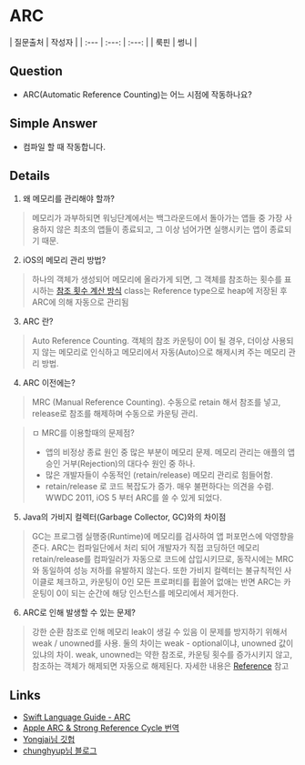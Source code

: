 # ARC
| 질문출처 | 작성자 |
| :--- | :---: | :---: |
| 룩핀 | 썽니 |

## Question
- ARC(Automatic Reference Counting)는 어느 시점에 작동하나요?

## Simple Answer
- 컴파일 할 때 작동합니다.

## Details
1. 왜 메모리를 관리해야 할까? 
> 메모리가 과부하되면 워닝단계에서는 백그라운드에서 돌아가는 앱들 중 가장 사용하지 않은 최초의 앱들이 종료되고, 그 이상 넘어가면 실행시키는 앱이 종료되기 때문.

2. iOS의 메모리 관리 방법?
> 하나의 객체가 생성되어 메모리에 올라가게 되면, 그 객체를 참조하는 횟수를 표시하는 [참조 횟수 계산 방식](https://ko.wikipedia.org/wiki/%EC%B0%B8%EC%A1%B0_%ED%9A%9F%EC%88%98_%EA%B3%84%EC%82%B0_%EB%B0%A9%EC%8B%9D)
> class는 Reference type으로 heap에 저장된 후 ARC에 의해 자동으로 관리됨

3. ARC 란?
> Auto Reference Counting. 객체의 참조 카운팅이 0이 될 경우, 더이상 사용되지 않는 메모리로 인식하고 메모리에서 자동(Auto)으로 해제시켜 주는 메모리 관리 방법.

4. ARC 이전에는?
> MRC (Manual Reference Counting). 수동으로 retain 해서 참조를 넣고, release로 참조를 해제하며 수동으로 카운팅 관리.

> ㅁ MRC를 이용할때의 문제점?
  > * 앱의 비정상 종료 원인 중 많은 부분이 메모리 문제. 메모리 관리는 애플의 앱 승인 거부(Rejection)의 대다수 원인 중 하나. 
  > * 많은 개발자들이 수동적인 (retain/release) 메모리 관리로 힘들어함.
  > *  retain/release 로 코드 복잡도가 증가.
> 매우 불편하다는 의견을 수렴. WWDC 2011, iOS 5 부터 ARC를 쓸 수 있게 되었다.

5. Java의 가비지 컬렉터(Garbage Collector, GC)와의 차이점
> GC는 프로그램 실행중(Runtime)에 메모리를 검사하여 앱 퍼포먼스에 악영향을 준다.
> ARC는 컴파일단에서 처리 되어 개발자가 직접 코딩하던 메모리 retain/release를 컴파일러가 자동으로 코드에 삽입시키므로, 동작시에는 MRC와 동일하여 성능 저하를 유발하지 않는다.
> 또한 가비지 컬렉터는 불규칙적인 사이클로 체크하고, 카운팅이 0인 모든 프로퍼티를 휩쓸어 없애는 반면 ARC는 카운팅이 0이 되는 순간에 해당 인스턴스를 메모리에서 제거한다.

6. ARC로 인해 발생할 수 있는 문제?
> 강한 순환 참조로 인해 메모리 leak이 생길 수 있음
> 이 문제를 방지하기 위해서 weak / unowned를 사용. 
  > 둘의 차이는 weak - optional이냐, unowned 값이 있냐의 차이.
  > weak, unowned는 약한 참조로, 카운팅 횟수를 증가시키지 않고, 참조하는 객체가 해제되면 자동으로 해제된다.
  > 자세한 내용은 [Reference](Reference.md) 참고

## Links
- [Swift Language Guide - ARC](https://docs.swift.org/swift-book/LanguageGuide/AutomaticReferenceCounting.html)
- [Apple ARC & Strong Reference Cycle 번역](https://rhammer.tistory.com/139?category=553762)
- [Yongjai님 깃헙](https://github.com/Yongjai/TIL/blob/master/iOS/Objective-C/MemoryManagement.md/)
- [chunghyup님 블로그](http://chunghyup.tistory.com/2?category=674481)
  